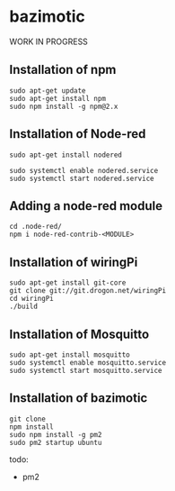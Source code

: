 # bazimotic

WORK IN PROGRESS


## Installation of npm
```
sudo apt-get update
sudo apt-get install npm
sudo npm install -g npm@2.x
```


## Installation of Node-red

```
sudo apt-get install nodered

sudo systemctl enable nodered.service
sudo systemctl start nodered.service
```

## Adding a node-red module

```
cd .node-red/
npm i node-red-contrib-<MODULE>
```


## Installation of wiringPi

```
sudo apt-get install git-core
git clone git://git.drogon.net/wiringPi
cd wiringPi
./build
```


## Installation of Mosquitto

```
sudo apt-get install mosquitto
sudo systemctl enable mosquitto.service
sudo systemctl start mosquitto.service
```



## Installation of bazimotic

```
git clone
npm install
sudo npm install -g pm2
sudo pm2 startup ubuntu

```

todo:
  - pm2
